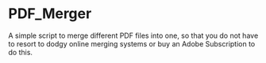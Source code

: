# PDF_Merger
A simple script to merge different PDF files into one, so that you do not have to resort to dodgy online merging systems or buy an Adobe Subscription to do this.
